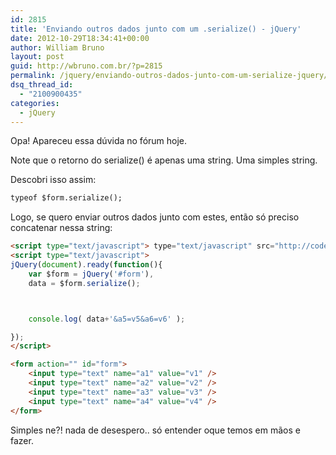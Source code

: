 ```yaml
---
id: 2815
title: 'Enviando outros dados junto com um .serialize() - jQuery'
date: 2012-10-29T18:34:41+00:00
author: William Bruno
layout: post
guid: http://wbruno.com.br/?p=2815
permalink: /jquery/enviando-outros-dados-junto-com-um-serialize-jquery/
dsq_thread_id:
  - "2100900435"
categories:
  - jQuery
---
```

Opa! Apareceu essa dúvida no fórum hoje.

Note que o retorno do serialize() é apenas uma string. Uma simples string.

Descobri isso assim:

``` html
typeof $form.serialize();
```

Logo, se quero enviar outros dados junto com estes, então só preciso concatenar nessa string:

``` html
<script type="text/javascript"> type="text/javascript" src="http://code.jquery.com/jquery-1.8.2.min.js"></script>
<script type="text/javascript">
jQuery(document).ready(function(){
    var $form = jQuery('#form'),
    data = $form.serialize();



    console.log( data+'&a5=v5&a6=v6' );

});
</script>

<form action="" id="form">
    <input type="text" name="a1" value="v1" />
    <input type="text" name="a2" value="v2" />
    <input type="text" name="a3" value="v3" />
    <input type="text" name="a4" value="v4" />
</form>
```
Simples ne?! nada de desespero.. só entender oque temos em mãos e fazer.
